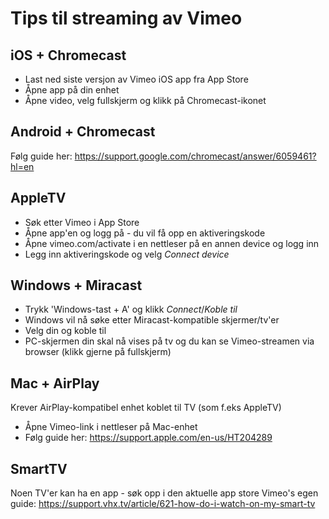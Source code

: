 # Tips til streaming av Vimeo

## iOS + Chromecast
- Last ned siste versjon av Vimeo iOS app fra App Store
- Åpne app på din enhet
- Åpne video, velg fullskjerm og klikk på Chromecast-ikonet

## Android + Chromecast
Følg guide her: https://support.google.com/chromecast/answer/6059461?hl=en

## AppleTV
- Søk etter Vimeo i App Store
- Åpne app'en og logg på - du vil få opp en aktiveringskode
- Åpne vimeo.com/activate i en nettleser på en annen device og logg inn
- Legg inn aktiveringskode og velg *Connect device*

## Windows + Miracast
- Trykk 'Windows-tast + A' og klikk *Connect*/*Koble til*
- Windows vil nå søke etter Miracast-kompatible skjermer/tv'er
- Velg din og koble til
- PC-skjermen din skal nå vises på tv og du kan se Vimeo-streamen via browser (klikk gjerne på fullskjerm)

## Mac + AirPlay
Krever AirPlay-kompatibel enhet koblet til TV (som f.eks AppleTV)
- Åpne Vimeo-link i nettleser på Mac-enhet
- Følg guide her: https://support.apple.com/en-us/HT204289

## SmartTV
Noen TV'er kan ha en app - søk opp i den aktuelle app store
Vimeo's egen guide: https://support.vhx.tv/article/621-how-do-i-watch-on-my-smart-tv
